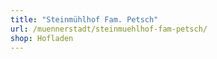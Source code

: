 ```yaml
---
title: "Steinmühlhof Fam. Petsch"
url: /muennerstadt/steinmuehlhof-fam-petsch/
shop: Hofladen
---
```

